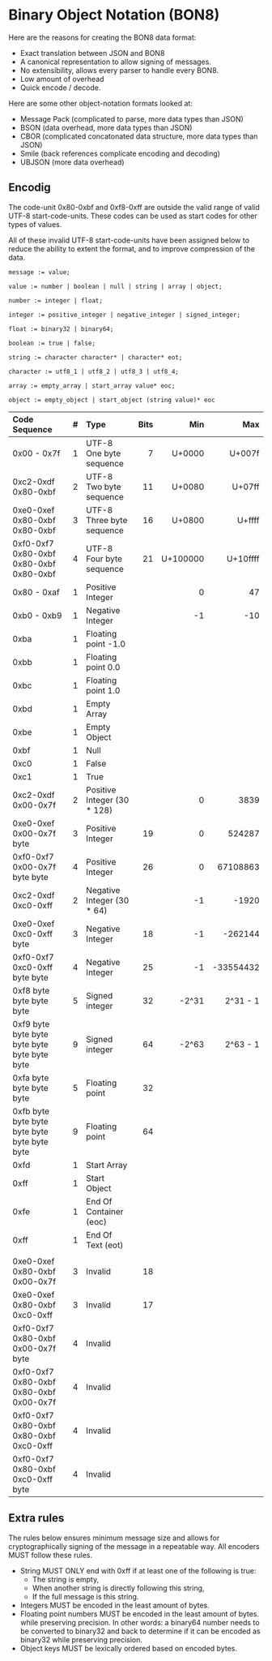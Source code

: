 # Binary Object Notation (BON8)

Here are the reasons for creating the BON8 data format:
 * Exact translation between JSON and BON8
 * A canonical representation to allow signing of messages.
 * No extensibility, allows every parser to handle every BON8.
 * Low amount of overhead
 * Quick encode / decode.

Here are some other object-notation formats looked at:
 * Message Pack (complicated to parse, more data types than JSON)
 * BSON (data overhead, more data types than JSON)
 * CBOR (complicated concatonated data structure, more data types than JSON)
 * Smile (back references complicate encoding and decoding)
 * UBJSON (more data overhead)

## Encodig
The code-unit 0x80-0xbf and 0xf8-0xff are outside the valid range
of valid UTF-8 start-code-units. These codes can be used as start
codes for other types of values.

All of these invalid UTF-8 start-code-units have been assigned below
to reduce the ability to extent the format, and to improve compression
of the data.



```
message := value;

value := number | boolean | null | string | array | object;

number := integer | float;

integer := positive_integer | negative_integer | signed_integer;

float := binary32 | binary64;

boolean := true | false;

string := character character* | character* eot;

character := utf8_1 | utf8_2 | utf8_3 | utf8_4;

array := empty_array | start_array value* eoc;

object := empty_object | start_object (string value)* eoc
```

  Code Sequence                                | # | Type                        | Bits |      Min |       Max
 :----------------------------------------     | -:|:-------------------------   | ----:| --------:| ----------:
  0x00 - 0x7f                                  | 1 | UTF-8 One byte sequence     |    7 |   U+0000 |    U+007f
  0xc2-0xdf 0x80-0xbf                          | 2 | UTF-8 Two byte sequence     |   11 |   U+0080 |    U+07ff      
  0xe0-0xef 0x80-0xbf 0x80-0xbf                | 3 | UTF-8 Three byte sequence   |   16 |   U+0800 |    U+ffff
  0xf0-0xf7 0x80-0xbf 0x80-0xbf 0x80-0xbf      | 4 | UTF-8 Four byte sequence    |   21 | U+100000 |  U+10ffff
  0x80 - 0xaf                                  | 1 | Positive Integer            |      |        0 |        47
  0xb0 - 0xb9                                  | 1 | Negative Integer            |      |       -1 |       -10
  0xba                                         | 1 | Floating point -1.0         |      |          |
  0xbb                                         | 1 | Floating point 0.0          |      |          |
  0xbc                                         | 1 | Floating point 1.0          |      |          |
  0xbd                                         | 1 | Empty Array                 |      |          |
  0xbe                                         | 1 | Empty Object                |      |          |
  0xbf                                         | 1 | Null                        |      |          |
  0xc0                                         | 1 | False                       |      |          |
  0xc1                                         | 1 | True                        |      |          |
  0xc2-0xdf 0x00-0x7f                          | 2 | Positive Integer (30 * 128) |      |        0 |      3839
  0xe0-0xef 0x00-0x7f byte                     | 3 | Positive Integer            |   19 |        0 |    524287
  0xf0-0xf7 0x00-0x7f byte byte                | 4 | Positive Integer            |   26 |        0 |  67108863
  0xc2-0xdf 0xc0-0xff                          | 2 | Negative Integer (30 * 64)  |      |       -1 |     -1920
  0xe0-0xef 0xc0-0xff byte                     | 3 | Negative Integer            |   18 |       -1 |   -262144
  0xf0-0xf7 0xc0-0xff byte byte                | 4 | Negative Integer            |   25 |       -1 | -33554432
  0xf8 byte byte byte byte                     | 5 | Signed integer              |   32 |    -2^31 |  2^31 - 1
  0xf9 byte byte byte byte byte byte byte byte | 9 | Signed integer              |   64 |    -2^63 |  2^63 - 1
  0xfa byte byte byte byte                     | 5 | Floating point              |   32 |          | 
  0xfb byte byte byte byte byte byte byte byte | 9 | Floating point              |   64 |          | 
  0xfd                                         | 1 | Start Array                 |      |          |
  0xff                                         | 1 | Start Object                |      |          |
  0xfe                                         | 1 | End Of Container (eoc)      |      |          |
  0xff                                         | 1 | End Of Text (eot)           |      |          |
                                               |   |                             |      |          |
  0xe0-0xef 0x80-0xbf 0x00-0x7f                | 3 | Invalid                     |   18 |          |
  0xe0-0xef 0x80-0xbf 0xc0-0xff                | 3 | Invalid                     |   17 |          |
  0xf0-0xf7 0x80-0xbf 0x00-0x7f byte           | 4 | Invalid                     |      |          |
  0xf0-0xf7 0x80-0xbf 0x80-0xbf 0x00-0x7f      | 4 | Invalid                     |      |          |
  0xf0-0xf7 0x80-0xbf 0x80-0xbf 0xc0-0xff      | 4 | Invalid                     |      |          |
  0xf0-0xf7 0x80-0xbf 0xc0-0xff byte           | 4 | Invalid                     |      |          |
























## Extra rules
The rules below ensures minimum message size and allows for cryptographically
signing of the message in a repeatable way. All encoders MUST follow these
rules.

 * String MUST ONLY end with 0xff if at least one of the following is true:
   - The string is empty,
   - When another string is directly following this string,
   - If the full message is this string.
 * Integers MUST be encoded in the least amount of bytes.
 * Floating point numbers MUST be encoded in the least amount of bytes.
   while preserving precision. In other words: a binary64 number needs to be converted to
   binary32 and back to determine if it can be encoded as binary32 while preserving precision.
 * Object keys MUST be lexically ordered based on encoded bytes.


